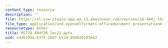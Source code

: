 ```yaml
---
content_type: resource
description: ''
file: https://ol-ocw-studio-app-qa.s3.amazonaws.com/courses/18-404j-theory-of-computation-fall-2020/cd36299a637326d7b52d89d9261036e3_MIT18_404f20_lec22.pptx
file_type: application/vnd.openxmlformats-officedocument.presentationml.presentation
resourcetype: Other
title: MIT18_404f20_lec22.pptx
uid: cd36299a-6373-26d7-b52d-89d9261036e3
---
```

